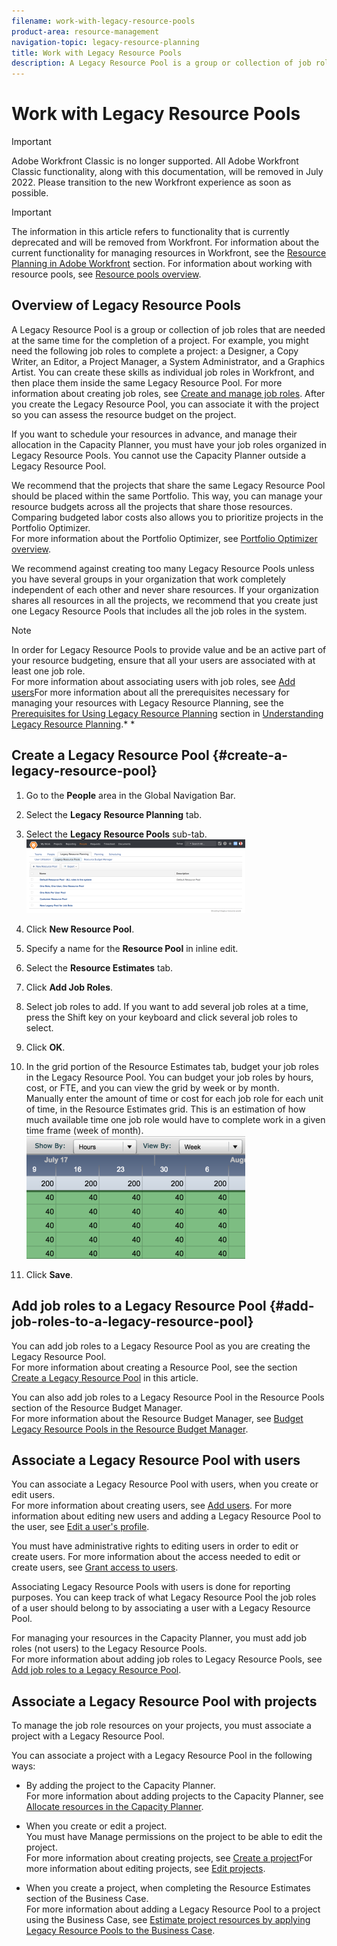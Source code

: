 ```yaml
---
filename: work-with-legacy-resource-pools
product-area: resource-management
navigation-topic: legacy-resource-planning
title: Work with Legacy Resource Pools
description: A Legacy Resource Pool is a group or collection of job roles that are needed at the same time for the completion of a project. For example, you might need the following job roles to complete a project: a Designer, a Copy Writer, an Editor, a Project Manager, a System Administrator, and a Graphics Artist. You can create these skills as individual job roles in Workfront, and then place them inside the same Legacy Resource Pool. For more information about creating job roles, see Create and manage job roles. After you create the Legacy Resource Pool, you can associate it with the project so you can assess the resource budget on the project.
---
```


# Work with Legacy Resource Pools

>[!IMPORTANT]
>
>Adobe Workfront Classic is no longer supported. All Adobe Workfront Classic functionality, along with this documentation, will be removed in July 2022. Please transition to the new Workfront experience as soon as possible.

>[!IMPORTANT]
>
>The information in this article refers to functionality that is currently deprecated and will be removed from Workfront. For information about the current functionality for managing resources in Workfront, see the [Resource Planning in Adobe Workfront](../../resource-mgmt/resource-planning/resource-planning-overview.md) section. For information about working with resource pools, see [Resource pools overview](../../resource-mgmt/resource-planning/resource-pools/work-with-resource-pools.md).

## Overview of Legacy Resource Pools

A Legacy Resource Pool is a group or collection of job roles that are needed at the same time for the completion of a project. For example, you might need the following job roles to complete a project: a Designer, a Copy Writer, an Editor, a Project Manager, a System Administrator, and a Graphics Artist. You can create these skills as individual job roles in Workfront, and then place them inside the same Legacy Resource Pool. For more information about creating job roles, see [Create and manage job roles](../../administration-and-setup/set-up-workfront/organizational-setup/create-manage-job-roles.md). After you create the Legacy Resource Pool, you can associate it with the project so you can assess the resource budget on the project.

If you want to schedule your resources in advance, and manage their allocation in the Capacity Planner, you must have your job roles organized in Legacy Resource Pools. You cannot use the Capacity Planner outside a Legacy Resource Pool.

We recommend that the projects that share the same Legacy Resource Pool should be placed within the same Portfolio. This way, you can manage your resource budgets across all the projects that share those resources. Comparing budgeted labor costs also allows you to prioritize projects in the Portfolio Optimizer.  
For more information about the Portfolio Optimizer, see [Portfolio Optimizer overview](../../manage-work/portfolios/portfolio-optimizer/portfolio-optimizer-overview.md).

We recommend against creating too many Legacy Resource Pools unless you have several groups in your organization that work completely independent of each other and never share resources. If your organization shares all resources in all the projects, we recommend that you create just one Legacy Resource Pools that includes all the job roles in the system.

>[!NOTE]
>
>In order for Legacy Resource Pools to provide value and be an active part of your resource budgeting, ensure that all your users are associated with at least one job role.   
>For more information about associating users with job roles, see [Add users](../../administration-and-setup/add-users/create-and-manage-users/add-users.md)For more information about all the prerequisites necessary for managing your resources with Legacy Resource Planning, see the [Prerequisites for Using Legacy Resource Planning](../../resource-mgmt/legacy-res-planning/legacy-resource-planning.md#prerequisites-for-resource-planning) section in [Understanding Legacy Resource Planning](../../resource-mgmt/legacy-res-planning/legacy-resource-planning.md).* *

## Create a Legacy Resource Pool {#create-a-legacy-resource-pool}

1. Go to the **People** area in the Global Navigation Bar.
1. Select the **Legacy** **Resource Planning** tab.

1. Select the **Legacy** **Resource Pools** sub-tab.  
   ![legacy_resource_pools.png](assets/legacy-resource-pools-350x118.png)

1. Click **New Resource Pool**.
1. Specify a name for the **Resource Pool** in inline edit.
1. Select the **Resource Estimates** tab.
1. Click **Add Job Roles**.
1. Select job roles to add. If you want to add several job roles at a time, press the Shift key on your keyboard and click several job roles to select. 
1. Click **OK**.
1. In the grid portion of the Resource Estimates tab, budget your job roles in the Legacy Resource Pool. You can budget your job roles by hours, cost, or FTE, and you can view the grid by week or by month.  
   Manually enter the amount of time or cost for each job role for each unit of time, in the Resource Estimates grid. This is an estimation of how much available time one job role would have to complete work in a given time frame (week of month).  
   ![resource_estimates_legacy_pool.png](assets/resource-estimates-legacy-pool-350x197.png)

1. Click **Save**.

## Add job roles to a Legacy Resource Pool {#add-job-roles-to-a-legacy-resource-pool}

You can add job roles to a Legacy Resource Pool as you are creating the Legacy Resource Pool.   
For more information about creating a Resource Pool, see the section [Create a Legacy Resource Pool](#create-a-legacy-resource-pool) in this article.

You can also add job roles to a Legacy Resource Pool in the Resource Pools section of the Resource Budget Manager.   
For more information about the Resource Budget Manager, see [Budget Legacy Resource Pools in the Resource Budget Manager](../../resource-mgmt/legacy-res-planning/budget-legacy-pools-in-budget-manager.md).

## Associate a Legacy Resource Pool with users

You can associate a Legacy Resource Pool with users, when you create or edit users.   
For more information about creating users, see [Add users](../../administration-and-setup/add-users/create-and-manage-users/add-users.md). For more information about editing new users and adding a Legacy Resource Pool to the user, see [Edit a user's profile](../../administration-and-setup/add-users/create-and-manage-users/edit-a-users-profile.md).

You must have administrative rights to editing users in order to edit or create users. For more information about the access needed to edit or create users, see [Grant access to users](../../administration-and-setup/add-users/configure-and-grant-access/grant-access-other-users.md).

Associating Legacy Resource Pools with users is done for reporting purposes. You can keep track of what Legacy Resource Pool the job roles of a user should belong to by associating a user with a Legacy Resource Pool.

For managing your resources in the Capacity Planner, you must add job roles (not users) to the Legacy Resource Pools.   
For more information about adding job roles to Legacy Resource Pools, see [Add job roles to a Legacy Resource Pool](#add-job-roles-to-a-legacy-resource-pool).

## Associate a Legacy Resource Pool with projects

To manage the job role resources on your projects, you must associate a project with a Legacy Resource Pool.

You can associate a project with a Legacy Resource Pool in the following ways:

* By adding the project to the Capacity Planner.  
  For more information about adding projects to the Capacity Planner, see [Allocate resources in the Capacity Planner](../../resource-mgmt/legacy-res-planning/allocate-resources-in-capacity-planner.md).

* When you create or edit a project.   
  You must have Manage permissions on the project to be able to edit the project.  
  For more information about creating projects, see [Create a project](../../manage-work/projects/create-projects/create-project.md)For more information about editing projects, see [Edit projects](../../manage-work/projects/manage-projects/edit-projects.md).

* When you create a project, when completing the Resource Estimates section of the Business Case.  
  For more information about adding a Legacy Resource Pool to a project using the Business Case, see [Estimate project resources by applying Legacy Resource Pools to the Business Case](../../manage-work/projects/define-a-business-case/apply-legacy-pools-to-business-case.md).

